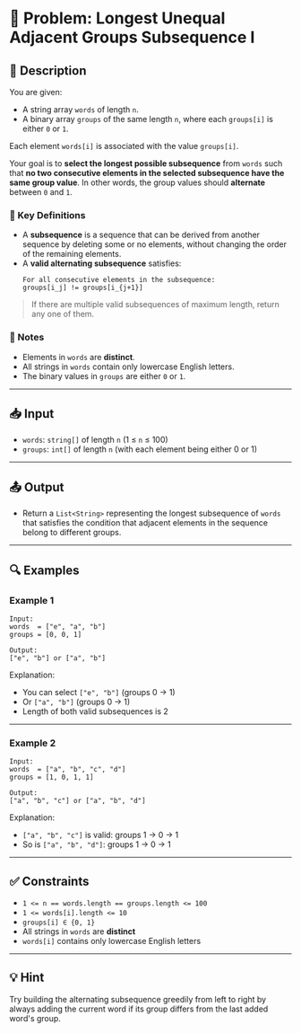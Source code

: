 # 📘 Problem: Longest Unequal Adjacent Groups Subsequence I

## 🧩 Description

You are given:

- A string array `words` of length `n`.
- A binary array `groups` of the same length `n`, where each `groups[i]` is either `0` or `1`.

Each element `words[i]` is associated with the value `groups[i]`.

Your goal is to **select the longest possible subsequence** from `words` such that **no two consecutive elements in the selected subsequence have the same group value**. In other words, the group values should **alternate** between `0` and `1`.

### 🧠 Key Definitions

- A **subsequence** is a sequence that can be derived from another sequence by deleting some or no elements, without changing the order of the remaining elements.
- A **valid alternating subsequence** satisfies:
  ```
  For all consecutive elements in the subsequence:
  groups[i_j] != groups[i_{j+1}]
  ```

> If there are multiple valid subsequences of maximum length, return any one of them.

### 📝 Notes

- Elements in `words` are **distinct**.
- All strings in `words` contain only lowercase English letters.
- The binary values in `groups` are either `0` or `1`.

---

## 📥 Input

- `words`: `string[]` of length `n` (1 ≤ `n` ≤ 100)
- `groups`: `int[]` of length `n` (with each element being either 0 or 1)

---

## 📤 Output

- Return a `List<String>` representing the longest subsequence of `words` that satisfies the condition that adjacent elements in the sequence belong to different groups.

---

## 🔍 Examples

### Example 1
```
Input:
words  = ["e", "a", "b"]
groups = [0, 0, 1]

Output:
["e", "b"] or ["a", "b"]
```

Explanation: 
- You can select `["e", "b"]` (groups 0 -> 1)
- Or `["a", "b"]` (groups 0 -> 1)
- Length of both valid subsequences is 2

---

### Example 2
```
Input:
words  = ["a", "b", "c", "d"]
groups = [1, 0, 1, 1]

Output:
["a", "b", "c"] or ["a", "b", "d"]
```

Explanation:
- `["a", "b", "c"]` is valid: groups 1 → 0 → 1
- So is `["a", "b", "d"]`: groups 1 → 0 → 1

---

## ✅ Constraints

- `1 <= n == words.length == groups.length <= 100`
- `1 <= words[i].length <= 10`
- `groups[i] ∈ {0, 1}`
- All strings in `words` are **distinct**
- `words[i]` contains only lowercase English letters

---

## 💡 Hint

Try building the alternating subsequence greedily from left to right by always adding the current word if its group differs from the last added word's group.
```